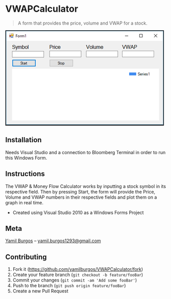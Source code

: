 # VWAPCalculator
> A form that provides the price, volume and VWAP for a stock.

![](demo.PNG)

## Installation
Needs Visual Studio and a connection to Bloomberg Terminal in order to run this Windows Form.

## Instructions
The VWAP & Money Flow Calculator works by inputting a stock symbol in its respective field. Then by pressing Start, the form will provide the Price, Volume and VWAP numbers in their respective fields and plot them on a graph in real time.

* Created using Visual Studio 2010 as a Windows Forms Project

## Meta
[Yamil Burgos](https://github.com/yamilburgos/) – yamil.burgos1293@gmail.com

## Contributing
1. Fork it (<https://github.com/yamilburgos/VWAPCalculator/fork>)
2. Create your feature branch (`git checkout -b feature/fooBar`)
3. Commit your changes (`git commit -am 'Add some fooBar'`)
4. Push to the branch (`git push origin feature/fooBar`)
5. Create a new Pull Request
